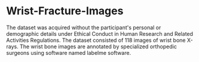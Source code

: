 # Wrist-Fracture-Images
The dataset was acquired without the participant's personal or demographic details under Ethical Conduct in Human Research and Related Activities Regulations. The dataset consisted of 118 images of wrist bone X-rays. The wrist bone images are annotated by specialized orthopedic surgeons using software named labelme software. 
